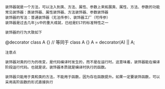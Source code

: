 ```
装饰器就是一个方法，可以注入到类、方法、属性、参数上来拓展类、属性、方法、参数的功能
常见装饰器：类装饰器、属性装饰器、方法装饰器、参数装饰器
装饰器的写法：普通装饰器（无法传参）、装饰器工厂（可传参）
装饰器是过去几年js中的重大成就，已经是ES7的标准特性之一
```
```
装饰器的行为大致如下

```
  @decorator
  class A {}
  // 等同于
  class A {}
  A = decorator(A) || A;

```
注意点

装饰器对类的行为的改变，是代码编译时发生的，而不是在运行时。这意味着，装饰器能在编译阶段运行代码。也就是说，装饰器本质就是编译时执行的函数。

装饰器只能用于类和类的方法，不能用于函数，因为存在函数提升。如果一定要装饰函数，可以采用高阶函数的形式直接执行
```

